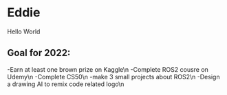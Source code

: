 # Eddie
Hello World
## Goal for 2022:
-Earn at least one brown prize on Kaggle\n
-Complete ROS2 cousre on Udemy\n
-Complete CS50\n
-make 3 small projects about ROS2\n
-Design a drawing AI to remix code related logo\n
